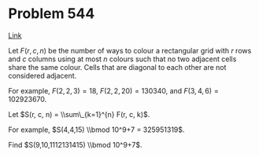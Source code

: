 # Problem 544

[Link](https://projecteuler.net/problem=544)

Let $F(r, c, n)$ be the number of ways to colour a rectangular grid with $r$ rows and $c$ columns using at most $n$ colours such that no two adjacent cells share the same colour. Cells that are diagonal to each other are not considered adjacent.

For example, $F(2,2,3) = 18$, $F(2,2,20) = 130340$, and $F(3,4,6) = 102923670$.

Let $S(r, c, n) = \\sum\_{k=1}^{n} F(r, c, k)$.

For example, $S(4,4,15) \\bmod 10^9+7 = 325951319$.

Find $S(9,10,1112131415) \\bmod 10^9+7$.